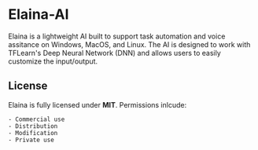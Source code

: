 # Elaina-AI
Elaina is a lightweight AI built to support task automation and voice assitance on Windows, MacOS, and Linux. The AI is designed to work with TFLearn's Deep Neural Network (DNN) and allows users to easily customize the input/output. 

## License
Elaina is fully licensed under **MIT**. Permissions inlcude:
 ```
 - Commercial use
 - Distribution
 - Modification
 - Private use
 ```

